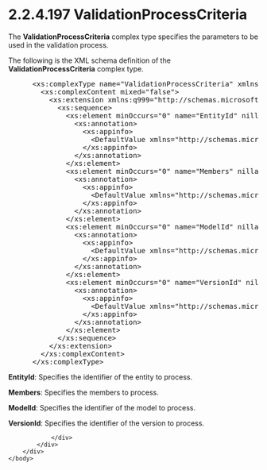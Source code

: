 <html dir="LTR" xmlns:mshelp="http://msdn.microsoft.com/mshelp" xmlns:ddue="http://ddue.schemas.microsoft.com/authoring/2003/5" xmlns:xlink="http://www.w3.org/1999/xlink" xmlns:tool="http://www.microsoft.com/tooltip">
    <head>
        <meta http-equiv="Content-Type" content="text/html; CHARSET=utf-8"></meta>
        <meta name="save" content="history"></meta>
        <title>2.2.4.197 ValidationProcessCriteria</title>
        <xml>
            <mshelp:toctitle title="2.2.4.197 ValidationProcessCriteria"></mshelp:toctitle>
            <mshelp:rltitle title="[MS-SSMDSWS-15]: ValidationProcessCriteria"></mshelp:rltitle>
            <mshelp:keyword index="A" term="1841407c-134f-402b-bb65-79902bc40ebe"></mshelp:keyword>
            <mshelp:attr name="DCSext.ContentType" value="open specification"></mshelp:attr>
            <mshelp:attr name="AssetID" value="1841407c-134f-402b-bb65-79902bc40ebe"></mshelp:attr>
            <mshelp:attr name="TopicType" value="kbRef"></mshelp:attr>
            <mshelp:attr name="DCSext.Title" value="[MS-SSMDSWS-15]: ValidationProcessCriteria" />
        </xml>
    </head>
    <body>
        <div id="header">
            <h1 class="heading">2.2.4.197 ValidationProcessCriteria</h1>
        </div>
        <div id="mainSection">
            <div id="mainBody">
                <div id="allHistory" class="saveHistory"></div>
                <div id="sectionSection0" class="section" name="collapseableSection">
                    

<p>The <b>ValidationProcessCriteria</b> complex type specifies
the parameters to be used in the validation process.</p>

<p>The following is the XML schema definition of the <b>ValidationProcessCriteria</b>
complex type.</p>

<dl>
<dd>
<div><pre> &lt;xs:complexType name=&quot;ValidationProcessCriteria&quot; xmlns:xs=&quot;http://www.w3.org/2001/XMLSchema&quot;&gt;
   &lt;xs:complexContent mixed=&quot;false&quot;&gt;
     &lt;xs:extension xmlns:q999=&quot;http://schemas.microsoft.com/sqlserver/masterdataservices/2009/09&quot; base=&quot;q999:DataContractBase&quot;&gt;
       &lt;xs:sequence&gt;
         &lt;xs:element minOccurs=&quot;0&quot; name=&quot;EntityId&quot; nillable=&quot;true&quot; type=&quot;q999:Identifier&quot;&gt;
           &lt;xs:annotation&gt;
             &lt;xs:appinfo&gt;
               &lt;DefaultValue xmlns=&quot;http://schemas.microsoft.com/2003/10/Serialization/&quot; EmitDefaultValue=&quot;false&quot; /&gt;
             &lt;/xs:appinfo&gt;
           &lt;/xs:annotation&gt;
         &lt;/xs:element&gt;
         &lt;xs:element minOccurs=&quot;0&quot; name=&quot;Members&quot; nillable=&quot;true&quot; type=&quot;q999:ArrayOfMemberIdentifier&quot;&gt;
           &lt;xs:annotation&gt;
             &lt;xs:appinfo&gt;
               &lt;DefaultValue xmlns=&quot;http://schemas.microsoft.com/2003/10/Serialization/&quot; EmitDefaultValue=&quot;false&quot; /&gt;
             &lt;/xs:appinfo&gt;
           &lt;/xs:annotation&gt;
         &lt;/xs:element&gt;
         &lt;xs:element minOccurs=&quot;0&quot; name=&quot;ModelId&quot; nillable=&quot;true&quot; type=&quot;q999:Identifier&quot;&gt;
           &lt;xs:annotation&gt;
             &lt;xs:appinfo&gt;
               &lt;DefaultValue xmlns=&quot;http://schemas.microsoft.com/2003/10/Serialization/&quot; EmitDefaultValue=&quot;false&quot; /&gt;
             &lt;/xs:appinfo&gt;
           &lt;/xs:annotation&gt;
         &lt;/xs:element&gt;
         &lt;xs:element minOccurs=&quot;0&quot; name=&quot;VersionId&quot; nillable=&quot;true&quot; type=&quot;q999:Identifier&quot;&gt;
           &lt;xs:annotation&gt;
             &lt;xs:appinfo&gt;
               &lt;DefaultValue xmlns=&quot;http://schemas.microsoft.com/2003/10/Serialization/&quot; EmitDefaultValue=&quot;false&quot; /&gt;
             &lt;/xs:appinfo&gt;
           &lt;/xs:annotation&gt;
         &lt;/xs:element&gt;
       &lt;/xs:sequence&gt;
     &lt;/xs:extension&gt;
   &lt;/xs:complexContent&gt;
 &lt;/xs:complexType&gt;
</pre></div>
</dd></dl>

<p><b>EntityId</b>: Specifies the identifier of the
entity to process.</p>

<p><b>Members</b>: Specifies the members to process.</p>

<p><b>ModelId</b>: Specifies the identifier of the model
to process.</p>

<p><b>VersionId</b>: Specifies the identifier of the
version to process.</p>


                </div>
            </div>
        </div>
    </body>
</html>